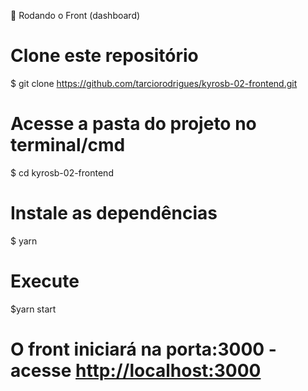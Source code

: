 🎲 Rodando o Front (dashboard)
# Clone este repositório
$ git clone https://github.com/tarciorodrigues/kyrosb-02-frontend.git

# Acesse a pasta do projeto no terminal/cmd
$ cd kyrosb-02-frontend

# Instale as dependências
$ yarn

# Execute
$yarn start

# O front iniciará na porta:3000 - acesse <http://localhost:3000>

